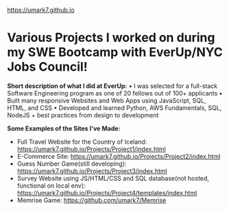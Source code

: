 https://umark7.github.io
# Various Projects I worked on during my SWE Bootcamp with EverUp/NYC Jobs Council!

**Short description of what I did at EverUp:**
• I was selected for a full-stack Software Engineering program as one of 20 fellows out of 100+ applicants
• Built many responsive Websites and Web Apps using JavaScript, SQL, HTML, and CSS
• Developed and learned Python, AWS Fundamentals, SQL, NodeJS + best practices from design to development

**Some Examples of the Sites I've Made:**

- Full Travel Website for the Country of Iceland: https://umark7.github.io/Projects/Project1/index.html
- E-Commerce Site: https://umark7.github.io/Projects/Project2/index.html
- Guess Number Game(still developing): https://umark7.github.io/Projects/Project3/index.html
- Survey Website using JS/HTML/CSS and SQL database(not hosted, functional on local env): https://umark7.github.io/Projects/Project4/templates/index.html
- Memrise Game: https://github.com/umark7/Memrise

